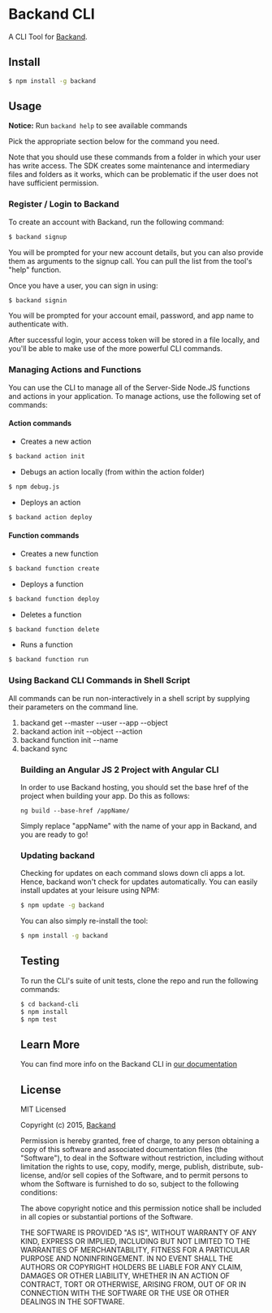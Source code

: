 # Backand CLI

A CLI Tool for [Backand](https://www.backand.com).

## Install

```sh
$ npm install -g backand
```

## Usage

**Notice:** Run ```backand help``` to see available commands

Pick the appropriate section below for the command you need.

Note that you should use these commands from a folder in which your user has write access. The SDK creates some maintenance and intermediary files and folders as it works, which can be problematic if the user does not have sufficient permission.

### Register / Login to Backand

To create an account with Backand, run the following command:

```sh
$ backand signup
```

You will be prompted for your new account details, but you can also provide them as arguments to the signup call. You can pull the list from the tool's "help" function.

Once you have a user, you can sign in using:

```sh
$ backand signin
```
You will be prompted for your account email, password, and app name to authenticate with.

After successful login, your access token will be stored in a file locally, and you'll be able to make use of the more powerful CLI commands.

### Managing Actions and Functions

You can use the CLI to manage all of the Server-Side Node.JS functions and actions in your application. To manage actions, use the following set of commands:

#### Action commands
* Creates a new action
```sh
$ backand action init
```

* Debugs an action locally (from within the action folder)
```sh
$ npm debug.js
```
* Deploys an action
```sh
$ backand action deploy
```

#### Function commands
* Creates a new function
```sh
$ backand function create
```

* Deploys a function
```sh
$ backand function deploy
```

* Deletes a function
```sh
$ backand function delete
```

* Runs a function
```sh
$ backand function run
```

### Using Backand CLI Commands in Shell Script

All commands can be run non-interactively in a shell script by supplying their parameters on the command line.

1. backand get --master <masterapptoken> --user <userapptoken> --app <appName> --object <objectName>
1. backand action init --object <object> --action <action name>    
1. backand function init --name <function name>
1. backand sync

### Building an Angular JS 2 Project with Angular CLI

In order to use Backand hosting, you should set the base href of the project when building your app. Do this as follows: 

    ng build --base-href /appName/

Simply replace "appName" with the name of your app in Backand, and you are ready to go!

### Updating backand

Checking for updates on each command slows down cli apps a lot. Hence, backand won't check for updates automatically.
You can easily install updates at your leisure using NPM:

```sh
$ npm update -g backand
```

You can also simply re-install the tool:

```sh
$ npm install -g backand
```

## Testing

To run the CLI's suite of unit tests, clone the repo and run the following commands:

```sh
$ cd backand-cli
$ npm install
$ npm test
```

## Learn More

You can find more info on the Backand CLI in [our documentation](http://docs.backand.com/#backand-cli)
## License

MIT Licensed

Copyright (c) 2015, [Backand](https://www.backand.com)

Permission is hereby granted, free of charge, to any person obtaining a copy of this software and associated
documentation files (the "Software"), to deal in the Software without restriction, including without limitation the
rights to use, copy, modify, merge, publish, distribute, sub-license, and/or sell copies of the Software, and to
permit persons to whom the Software is furnished to do so, subject to the following conditions:

The above copyright notice and this permission notice shall be included in all copies or substantial portions of the
Software.

THE SOFTWARE IS PROVIDED "AS IS", WITHOUT WARRANTY OF ANY KIND, EXPRESS OR IMPLIED, INCLUDING BUT NOT LIMITED TO THE
WARRANTIES OF MERCHANTABILITY, FITNESS FOR A PARTICULAR PURPOSE AND NONINFRINGEMENT. IN NO EVENT SHALL THE AUTHORS OR
COPYRIGHT HOLDERS BE LIABLE FOR ANY CLAIM, DAMAGES OR OTHER LIABILITY, WHETHER IN AN ACTION OF CONTRACT, TORT OR
OTHERWISE, ARISING FROM, OUT OF OR IN CONNECTION WITH THE SOFTWARE OR THE USE OR OTHER DEALINGS IN THE SOFTWARE.

